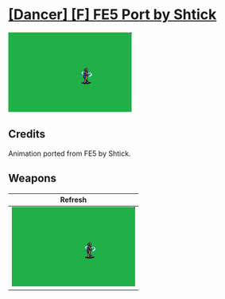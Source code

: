 # [\[Dancer\] \[F\] FE5 Port by Shtick](./)

<img src="./8.%20Refresh/Refresh_000.png" alt="[Dancer] [F] FE5 Port by Shtick standing" />

## Credits

Animation ported from FE5 by Shtick.

## Weapons


|Refresh |
|  :---: |
| <img alt="Refresh animation" src="./8.%20Refresh/Refresh.gif" /> |
